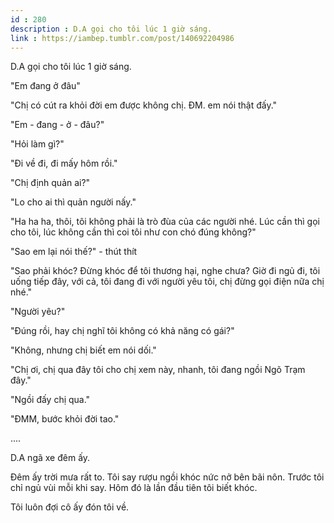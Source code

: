 ```yaml
---
id : 280
description : D.A gọi cho tôi lúc 1 giờ sáng.
link : https://iambep.tumblr.com/post/140692204986
---
```


D.A gọi cho tôi lúc 1 giờ sáng.

"Em đang ở đâu"

"Chị có cút ra khỏi đời em được không chị. ĐM. em nói thật đấy."

"Em - đang - ở - đâu?"

"Hỏi làm gì?"

"Đi về đi, đi mấy hôm rồi."

"Chị định quản ai?"

"Lo cho ai thì quản người nấy."

"Ha ha ha, thôi, tôi không phải là trò đùa của các người nhé. Lúc cần thì
gọi cho tôi, lúc không cần thì coi tôi như con chó đúng không?"

"Sao em lại nói thế?" - thút thít

"Sao phải khóc? Đừng khóc để tôi thương hại, nghe chưa? Giờ đi ngủ đi, tôi
uống tiếp đây, với cả, tôi đang đi với người yêu tôi, chị đừng gọi điện
nữa chị nhé."

"Người yêu?"

"Đúng rồi, hay chị nghĩ tôi không có khả năng có gái?"

"Không, nhưng chị biết em nói dối."

"Chị ơi, chị qua đây tôi cho chị xem này, nhanh, tôi đang ngồi Ngõ Trạm
đây."

"Ngồi đấy chị qua."

"ĐMM, bước khỏi đời tao."

....

D.A ngã xe đêm ấy.

Đêm ấy trời mưa rất to. Tôi say rượu ngồi khóc nức nở bên bãi nôn. Trước
tôi chỉ ngủ vùi mỗi khi say. Hôm đó là lần đầu tiên tôi biết khóc.

Tôi luôn đợi cô ấy đón tôi về.